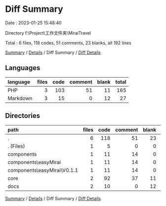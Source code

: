 # Diff Summary

Date : 2023-01-25 15:48:40

Directory f:\\Project\\工作文件夹\\MiraiTravel

Total : 6 files,  118 codes, 51 comments, 23 blanks, all 192 lines

[Summary](results.md) / [Details](details.md) / Diff Summary / [Diff Details](diff-details.md)

## Languages
| language | files | code | comment | blank | total |
| :--- | ---: | ---: | ---: | ---: | ---: |
| PHP | 3 | 103 | 51 | 11 | 165 |
| Markdown | 3 | 15 | 0 | 12 | 27 |

## Directories
| path | files | code | comment | blank | total |
| :--- | ---: | ---: | ---: | ---: | ---: |
| . | 6 | 118 | 51 | 23 | 192 |
| . (Files) | 1 | 5 | 0 | 0 | 5 |
| components | 1 | 11 | 14 | 0 | 25 |
| components\\easyMirai | 1 | 11 | 14 | 0 | 25 |
| components\\easyMirai\\V0.1.1 | 1 | 11 | 14 | 0 | 25 |
| core | 2 | 92 | 37 | 11 | 140 |
| docs | 2 | 10 | 0 | 12 | 22 |

[Summary](results.md) / [Details](details.md) / Diff Summary / [Diff Details](diff-details.md)